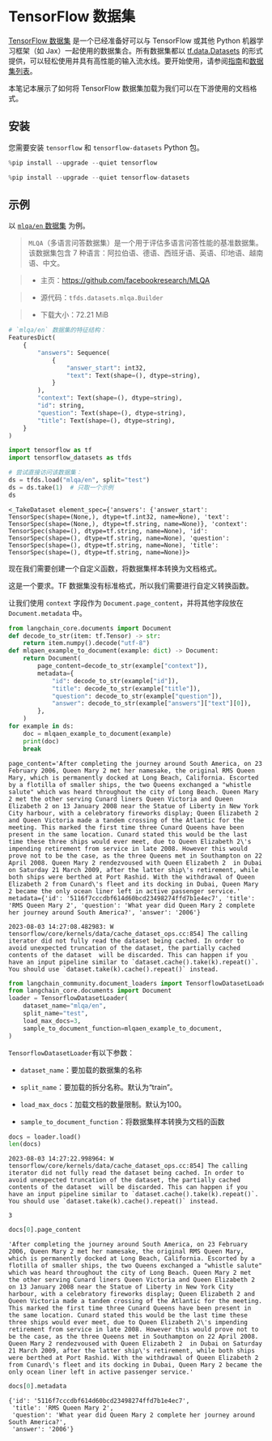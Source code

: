 # TensorFlow 数据集

[TensorFlow 数据集](https://www.tensorflow.org/datasets) 是一个已经准备好可以与 TensorFlow 或其他 Python 机器学习框架（如 Jax）一起使用的数据集合。所有数据集都以 [tf.data.Datasets](https://www.tensorflow.org/api_docs/python/tf/data/Dataset) 的形式提供，可以轻松使用并具有高性能的输入流水线。要开始使用，请参阅[指南](https://www.tensorflow.org/datasets/overview)和[数据集列表](https://www.tensorflow.org/datasets/catalog/overview#all_datasets)。

本笔记本展示了如何将 TensorFlow 数据集加载为我们可以在下游使用的文档格式。

## 安装

您需要安装 `tensorflow` 和 `tensorflow-datasets` Python 包。

```python
%pip install --upgrade --quiet tensorflow
```

```python
%pip install --upgrade --quiet tensorflow-datasets
```

## 示例

以 [`mlqa/en` 数据集](https://www.tensorflow.org/datasets/catalog/mlqa#mlqaen) 为例。

> `MLQA`（多语言问答数据集）是一个用于评估多语言问答性能的基准数据集。该数据集包含 7 种语言：阿拉伯语、德语、西班牙语、英语、印地语、越南语、中文。

>

> - 主页：https://github.com/facebookresearch/MLQA

> - 源代码：`tfds.datasets.mlqa.Builder`

> - 下载大小：72.21 MiB

```python
# `mlqa/en` 数据集的特征结构：
FeaturesDict(
    {
        "answers": Sequence(
            {
                "answer_start": int32,
                "text": Text(shape=(), dtype=string),
            }
        ),
        "context": Text(shape=(), dtype=string),
        "id": string,
        "question": Text(shape=(), dtype=string),
        "title": Text(shape=(), dtype=string),
    }
)
```

```python
import tensorflow as tf
import tensorflow_datasets as tfds
```

```python
# 尝试直接访问该数据集：
ds = tfds.load("mlqa/en", split="test")
ds = ds.take(1)  # 只取一个示例
ds
```

```output
<_TakeDataset element_spec={'answers': {'answer_start': TensorSpec(shape=(None,), dtype=tf.int32, name=None), 'text': TensorSpec(shape=(None,), dtype=tf.string, name=None)}, 'context': TensorSpec(shape=(), dtype=tf.string, name=None), 'id': TensorSpec(shape=(), dtype=tf.string, name=None), 'question': TensorSpec(shape=(), dtype=tf.string, name=None), 'title': TensorSpec(shape=(), dtype=tf.string, name=None)}>
```

现在我们需要创建一个自定义函数，将数据集样本转换为文档格式。

这是一个要求。TF 数据集没有标准格式，所以我们需要进行自定义转换函数。

让我们使用 `context` 字段作为 `Document.page_content`，并将其他字段放在 `Document.metadata` 中。

```python
from langchain_core.documents import Document
def decode_to_str(item: tf.Tensor) -> str:
    return item.numpy().decode("utf-8")
def mlqaen_example_to_document(example: dict) -> Document:
    return Document(
        page_content=decode_to_str(example["context"]),
        metadata={
            "id": decode_to_str(example["id"]),
            "title": decode_to_str(example["title"]),
            "question": decode_to_str(example["question"]),
            "answer": decode_to_str(example["answers"]["text"][0]),
        },
    )
for example in ds:
    doc = mlqaen_example_to_document(example)
    print(doc)
    break
```

```output
page_content='After completing the journey around South America, on 23 February 2006, Queen Mary 2 met her namesake, the original RMS Queen Mary, which is permanently docked at Long Beach, California. Escorted by a flotilla of smaller ships, the two Queens exchanged a "whistle salute" which was heard throughout the city of Long Beach. Queen Mary 2 met the other serving Cunard liners Queen Victoria and Queen Elizabeth 2 on 13 January 2008 near the Statue of Liberty in New York City harbour, with a celebratory fireworks display; Queen Elizabeth 2 and Queen Victoria made a tandem crossing of the Atlantic for the meeting. This marked the first time three Cunard Queens have been present in the same location. Cunard stated this would be the last time these three ships would ever meet, due to Queen Elizabeth 2\'s impending retirement from service in late 2008. However this would prove not to be the case, as the three Queens met in Southampton on 22 April 2008. Queen Mary 2 rendezvoused with Queen Elizabeth 2  in Dubai on Saturday 21 March 2009, after the latter ship\'s retirement, while both ships were berthed at Port Rashid. With the withdrawal of Queen Elizabeth 2 from Cunard\'s fleet and its docking in Dubai, Queen Mary 2 became the only ocean liner left in active passenger service.' metadata={'id': '5116f7cccdbf614d60bcd23498274ffd7b1e4ec7', 'title': 'RMS Queen Mary 2', 'question': 'What year did Queen Mary 2 complete her journey around South America?', 'answer': '2006'}
```

```output
2023-08-03 14:27:08.482983: W tensorflow/core/kernels/data/cache_dataset_ops.cc:854] The calling iterator did not fully read the dataset being cached. In order to avoid unexpected truncation of the dataset, the partially cached contents of the dataset  will be discarded. This can happen if you have an input pipeline similar to `dataset.cache().take(k).repeat()`. You should use `dataset.take(k).cache().repeat()` instead.
```

```python
from langchain_community.document_loaders import TensorflowDatasetLoader
from langchain_core.documents import Document
loader = TensorflowDatasetLoader(
    dataset_name="mlqa/en",
    split_name="test",
    load_max_docs=3,
    sample_to_document_function=mlqaen_example_to_document,
)
```

`TensorflowDatasetLoader`有以下参数：

- `dataset_name`：要加载的数据集的名称

- `split_name`：要加载的拆分名称。默认为“train”。

- `load_max_docs`：加载文档的数量限制。默认为100。

- `sample_to_document_function`：将数据集样本转换为文档的函数

```python
docs = loader.load()
len(docs)
```

```output
2023-08-03 14:27:22.998964: W tensorflow/core/kernels/data/cache_dataset_ops.cc:854] The calling iterator did not fully read the dataset being cached. In order to avoid unexpected truncation of the dataset, the partially cached contents of the dataset  will be discarded. This can happen if you have an input pipeline similar to `dataset.cache().take(k).repeat()`. You should use `dataset.take(k).cache().repeat()` instead.
```

```output
3
```

```python
docs[0].page_content
```

```output
'After completing the journey around South America, on 23 February 2006, Queen Mary 2 met her namesake, the original RMS Queen Mary, which is permanently docked at Long Beach, California. Escorted by a flotilla of smaller ships, the two Queens exchanged a "whistle salute" which was heard throughout the city of Long Beach. Queen Mary 2 met the other serving Cunard liners Queen Victoria and Queen Elizabeth 2 on 13 January 2008 near the Statue of Liberty in New York City harbour, with a celebratory fireworks display; Queen Elizabeth 2 and Queen Victoria made a tandem crossing of the Atlantic for the meeting. This marked the first time three Cunard Queens have been present in the same location. Cunard stated this would be the last time these three ships would ever meet, due to Queen Elizabeth 2\'s impending retirement from service in late 2008. However this would prove not to be the case, as the three Queens met in Southampton on 22 April 2008. Queen Mary 2 rendezvoused with Queen Elizabeth 2  in Dubai on Saturday 21 March 2009, after the latter ship\'s retirement, while both ships were berthed at Port Rashid. With the withdrawal of Queen Elizabeth 2 from Cunard\'s fleet and its docking in Dubai, Queen Mary 2 became the only ocean liner left in active passenger service.'
```

```python
docs[0].metadata
```

```output
{'id': '5116f7cccdbf614d60bcd23498274ffd7b1e4ec7',
 'title': 'RMS Queen Mary 2',
 'question': 'What year did Queen Mary 2 complete her journey around South America?',
 'answer': '2006'}
```